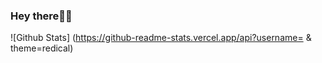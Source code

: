 ### Hey there👋💯

<!--
**curiousgrids/curiousgrids** is a ⚜️_special_⚜️repository because it's 'README.md' (this file) appears on your Github
profile. 

Here are some ideas to get you started:

_💢i'm currently working on... 
_👨‍🔧i'm currently learning... 
_👥i'm looking to collaborate on... 
_🤔i'm looking for help with... 
_💭ask me about... 
_🔐how to reach me: ... 
_🤭pronouns... 
_☺️fun fact:... 
-->

![Github Stats] (https://github-readme-stats.vercel.app/api?username= & theme=redical) 

